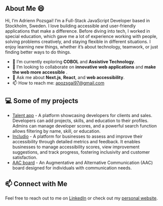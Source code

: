 ## About Me :smile:
Hi, I’m Adrienn Pozsgai! I’m a Full-Stack JavaScript Developer based in Stockholm, Sweden. I love building accessible and user-friendly applications that make a difference. Before diving into tech, I worked in special education, which gave me a lot of experience working with people, solving problems creatively, and staying flexible in different situations. I enjoy learning new things, whether it’s about technology, teamwork, or just finding better ways to do things.
- :seedling: I’m currently exploring **COBOL** and **Assistive Technology**.
- :handshake: I’m looking to collaborate on **innovative web applications** and **make the web more accessible** .
- :speech_balloon: Ask me about **Next.js**, **React**, and **web accessibility**.
- :mailbox: How to reach me: [apozsgai97@gmail.com](apozsgai97@gmail.com)
## :computer: Some of my projects
- [Talent app](https://talents-v2.salt.dev/) - A platform showcasing developers for clients and sales. Developers can add projects, skills, and education to their profiles. Admins can manage developer scores, and a powerful search function allows filtering by name, skill, or education.
- [Includio](https://github.com/Apozsgai97/includio) - A platform for businesses to assess and improve their accessibility through detailed metrics and feedback. It enables businesses to manage accessibility scores, view improvement suggestions, and track progress, fostering inclusivity and customer satisfaction.
- [AAC board](https://github.com/Apozsgai97/aac-board) - An Augmentative and Alternative Communication (AAC) board designed for individuals with communication needs.
## :mailbox: Connect with Me
Feel free to reach out to me on [LinkedIn](https://www.linkedin.com/in/adrienn-pozsgai-4594232a8/) or check out my [personal website](https://adriennpozsgai.me/).